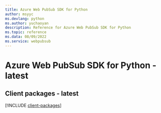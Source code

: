 ```yaml
---
title: Azure Web PubSub SDK for Python
author: msyyc
ms.devlang: python
ms.author: yuchaoyan
description: Reference for Azure Web PubSub SDK for Python
ms.topic: reference
ms.data: 08/09/2022
ms.service: webpubsub
---
```

# Azure Web PubSub SDK for Python - latest

## Client packages - latest
[!INCLUDE [client-packages](web-pubsub-client-index.md)]